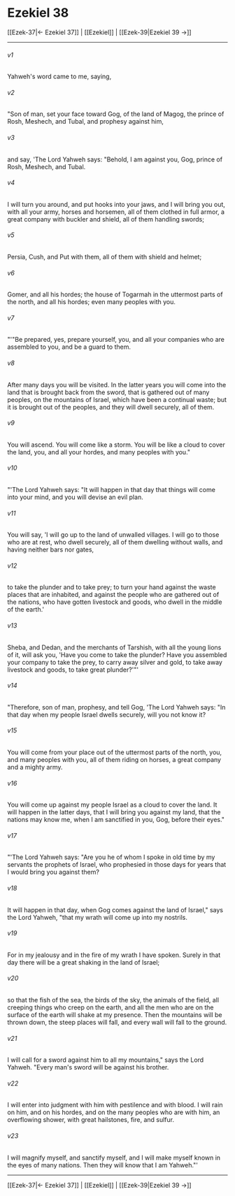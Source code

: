 # Ezekiel 38

[[Ezek-37|← Ezekiel 37]] | [[Ezekiel]] | [[Ezek-39|Ezekiel 39 →]]
***



###### v1 
Yahweh's word came to me, saying, 

###### v2 
"Son of man, set your face toward Gog, of the land of Magog, the prince of Rosh, Meshech, and Tubal, and prophesy against him, 

###### v3 
and say, 'The Lord Yahweh says: "Behold, I am against you, Gog, prince of Rosh, Meshech, and Tubal. 

###### v4 
I will turn you around, and put hooks into your jaws, and I will bring you out, with all your army, horses and horsemen, all of them clothed in full armor, a great company with buckler and shield, all of them handling swords; 

###### v5 
Persia, Cush, and Put with them, all of them with shield and helmet; 

###### v6 
Gomer, and all his hordes; the house of Togarmah in the uttermost parts of the north, and all his hordes; even many peoples with you. 

###### v7 
"'"Be prepared, yes, prepare yourself, you, and all your companies who are assembled to you, and be a guard to them. 

###### v8 
After many days you will be visited. In the latter years you will come into the land that is brought back from the sword, that is gathered out of many peoples, on the mountains of Israel, which have been a continual waste; but it is brought out of the peoples, and they will dwell securely, all of them. 

###### v9 
You will ascend. You will come like a storm. You will be like a cloud to cover the land, you, and all your hordes, and many peoples with you." 

###### v10 
"'The Lord Yahweh says: "It will happen in that day that things will come into your mind, and you will devise an evil plan. 

###### v11 
You will say, 'I will go up to the land of unwalled villages. I will go to those who are at rest, who dwell securely, all of them dwelling without walls, and having neither bars nor gates, 

###### v12 
to take the plunder and to take prey; to turn your hand against the waste places that are inhabited, and against the people who are gathered out of the nations, who have gotten livestock and goods, who dwell in the middle of the earth.' 

###### v13 
Sheba, and Dedan, and the merchants of Tarshish, with all the young lions of it, will ask you, 'Have you come to take the plunder? Have you assembled your company to take the prey, to carry away silver and gold, to take away livestock and goods, to take great plunder?'"' 

###### v14 
"Therefore, son of man, prophesy, and tell Gog, 'The Lord Yahweh says: "In that day when my people Israel dwells securely, will you not know it? 

###### v15 
You will come from your place out of the uttermost parts of the north, you, and many peoples with you, all of them riding on horses, a great company and a mighty army. 

###### v16 
You will come up against my people Israel as a cloud to cover the land. It will happen in the latter days, that I will bring you against my land, that the nations may know me, when I am sanctified in you, Gog, before their eyes." 

###### v17 
"'The Lord Yahweh says: "Are you he of whom I spoke in old time by my servants the prophets of Israel, who prophesied in those days for years that I would bring you against them? 

###### v18 
It will happen in that day, when Gog comes against the land of Israel," says the Lord Yahweh, "that my wrath will come up into my nostrils. 

###### v19 
For in my jealousy and in the fire of my wrath I have spoken. Surely in that day there will be a great shaking in the land of Israel; 

###### v20 
so that the fish of the sea, the birds of the sky, the animals of the field, all creeping things who creep on the earth, and all the men who are on the surface of the earth will shake at my presence. Then the mountains will be thrown down, the steep places will fall, and every wall will fall to the ground. 

###### v21 
I will call for a sword against him to all my mountains," says the Lord Yahweh. "Every man's sword will be against his brother. 

###### v22 
I will enter into judgment with him with pestilence and with blood. I will rain on him, and on his hordes, and on the many peoples who are with him, an overflowing shower, with great hailstones, fire, and sulfur. 

###### v23 
I will magnify myself, and sanctify myself, and I will make myself known in the eyes of many nations. Then they will know that I am Yahweh."'

***
[[Ezek-37|← Ezekiel 37]] | [[Ezekiel]] | [[Ezek-39|Ezekiel 39 →]]
